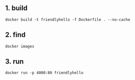 ## 1. build
```
docker build -t friendlyhello -f Dockerfile . --no-cache
```

## 2. find
```
docker images
```

## 3. run
```
docker run -p 4000:80 friendlyhello
```

